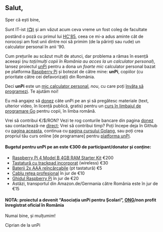 ## Salut,

Sper că ești bine,

Sunt IT-ist [(📺)](https://vimeo.com/462129385) și am văzut acum ceva vreme un fost coleg de facultate postând o poză cu primul lui [HC'85](https://duckduckgo.com/?q=hc+85+calculator+romanesc&iax=images&ia=images&iaf=type%3Aphoto-photo), ceea ce mi-a adus aminte cât de norocoși am fost unii dintre noi să primim (de la părinți sau rude) un calculator personal în anii '90.

Cum prețurile au scăzut mult de atunci, dar problema a rămas în esență aceeași (_nu toți/mulți copii în România au acces la un calculator personal_), lansez proiectul [unPi](https://www.unpi.ro/) pentru a dona un _foarte mic_ calculator personal bazat pe platforma [Raspberry Pi](https://www.raspberrypi.org/) și botezat de către mine: **unPi**, copiilor (cu prioritate către cei defavorizați) din România.

Deci **unPi** este un [mic calculator personal](http://pc.unpi.ro/), _nou_, cu care poți [învăța să programezi](http://invat.unpi.ro). Te ajutăm noi!

Eu mă angajez să [donez](http://donez.unpi.ro/) câte unPi pe an și să pregătesc materiale (text, ulterior video, în licență publică, gratis) pentru un [curs în limbajul de programare Go](http://go.unpi.ro/) pentru copii, în limba română.

Vrei să contribui €/$/RON? Vezi te rog conturile bancare din pagina [donez](http://donez.unpi.ro/) sau contactează-ne [direct](mailto:donez@unpi.ro?subject=vreau%20sa%20donez%20unPi); Vrei să contribui timp? Poți începe deja în Github cu [pagina aceasta](https://github.com/cipy/unpi.web), continua cu [pagina cursului Golang](https://github.com/cipy/unpi.go), sau poți crea propriul tău curs online [de programare] pentru [platforma unPi](https://www.unpi.ro/spec/).

#### Bugetul pentru unPi pe an este €300 de participant/donator și conține:

- [Raspberry Pi 4 Model B 4GB RAM Starter Kit](https://www.amazon.de/-/en/Raspberry-Starter-MicroSD-Supply-Switch/dp/B09W9GN3KF/) €200
- [Tastatură cu trackpad incorporat](https://www.amazon.de/gp/product/B07HG5Q851/) (wireless) €30
- [Baterii 2x AAA reîncărcabile](https://www.amazon.de/-/en/gp/product/B00009X3EV/) (pt tastatură) €5
- [Cablu rețea profesional](https://www.amazon.de/gp/product/B00QV1F160/) în jur de €10
- [Ghidul Raspberry Pi](https://www.amazon.de/-/en/Gareth-Halfacree/dp/191204773X/) în jur de €20
- Astăzi, transportul din Amazon.de/Germania către România este în jur de €15

#### NOTA: proiectul a devenit “Asociația unPi pentru Școlari”, [ONG](http://ong.unpi.ro/)/non profit înregistrat oficial în România

Numai bine, și mulțumim!

Ciprian de la unPi
